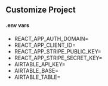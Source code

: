 ## Customize Project

#### .env vars

- REACT_APP_AUTH_DOMAIN=
- REACT_APP_CLIENT_ID=
- REACT_APP_STRIPE_PUBLIC_KEY=
- REACT_APP_STRIPE_SECRET_KEY=
- AIRTABLE_API_KEY=
- AIRTABLE_BASE=
- AIRTABLE_TABLE=
